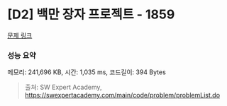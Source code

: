 # [D2] 백만 장자 프로젝트 - 1859 

[문제 링크](https://swexpertacademy.com/main/code/problem/problemDetail.do?contestProbId=AV5LrsUaDxcDFAXc) 

### 성능 요약

메모리: 241,696 KB, 시간: 1,035 ms, 코드길이: 394 Bytes



> 출처: SW Expert Academy, https://swexpertacademy.com/main/code/problem/problemList.do